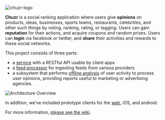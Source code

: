 
![chuzr-logo](http://raw.github.com/rtoal/chuzr/master/artwork/logo/low_res_logo_trans.png)

**Chuzr** is a social ranking application where users give **opinions** on products, 
ideas, businesses, sports teams, restaurants, celebrities, and other such things
by voting, ranking, rating, or tagging.  Users can gain **reputation** for their 
actions, and acquire coupons and random prizes.  Users can **login** via facebook or twitter, 
and **share** their activities and rewards to these social networks.  

This project consists of three parts:

  * a [service](https://github.com/rtoal/chuzr/tree/master/server) with a RESTful API usable by client apps
  * a [feed processor](https://github.com/rtoal/chuzr/tree/master/feed-processor) for ingesting feeds from various providers
  * a subsystem that performs [offline analysis](https://github.com/rtoal/chuzr/tree/master/analyzer) of user activity to process user opinions, providing reports useful to marketing or advertising agencies.

![Architecture Overview](http://i.imgur.com/CywtjYc.png)

In addition, we've included prototype clients for the [web](https://github.com/rtoal/chuzr/tree/master/web-client), iOS, and android.

For more information, [please see the wiki](https://github.com/rtoal/chuzr/wiki).

